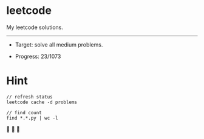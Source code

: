 # leetcode

My leetcode solutions.

---

* Target: solve all medium problems.

* Progress: 23/1073

# Hint

```
// refresh status
leetcode cache -d problems

// find count
find *.*.py | wc -l
```


🤟 🤟 🤟

